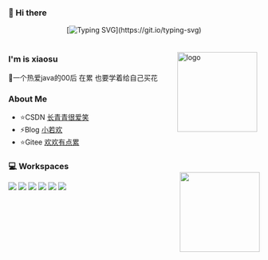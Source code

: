 
### 👋 Hi there
<div align="center">
     
[![Typing SVG](https://readme-typing-svg.demolab.com?font=Fira+Code&pause=1000&width=580&lines=Surviving+the+low+valley+and+thriving+to+emerge.)](https://git.io/typing-svg)




<img src="https://camo.githubusercontent.com/82291b0fe831bfc6781e07fc5090cbd0a8b912bb8b8d4fec0696c881834f81ac/68747470733a2f2f70726f626f742e6d656469612f394575424971676170492e676966"
width="800"  height="3">

</div>

<img src="https://github-readme-stats.vercel.app/api?username=XiaoWanOfspace&show_icons=true" alt="logo" height="160" align="right" style="margin: 5px; margin-bottom: 20px;" />

### I'm is xiaosu
🌱一个热爱java的00后 在累 也要学着给自己买花


### About Me
- ⭐CSDN  [长青青很爱笑](https://blog.csdn.net/qq_40388413)
- ⚡Blog   [小若欢](https://www.cnblogs.com/aowan/)
- ⭐Gitee [欢欢有点累](https://gitee.com/ruanhuan666)




### 💻 Workspaces 
   <div>
   <img src="https://github-readme-stats.vercel.app/api/top-langs/?username=anuraghazra&layout=compact" height="160" align="right" style="margin-top:-20px" />
   <img src="https://img.shields.io/badge/-Java-007396?style=flat-square&logo=java&logoColor=ffffff)"  />
   <img src="https://img.shields.io/badge/-Vue.js-4FC08D?style=flat-square&logo=Vue.js&logoColor=ffffff)"  />
  <img src="https://img.shields.io/badge/-Node.js-68A063?style=flat-square&logo=Node.js&logoColor=ffffff)"  />
   <img src="https://img.shields.io/badge/Docker-2496ED?style=flat-square&logo=docker&logoColor=ffffff)"  />
   <img src="https://img.shields.io/badge/-Linux-333333?style=flat-square&logo=linux&logoColor=white)"  />
  <img src="https://img.shields.io/badge/-Git-f05032?style=flat-square&logo=git&logoColor=white)"  />   
  </div>
  


